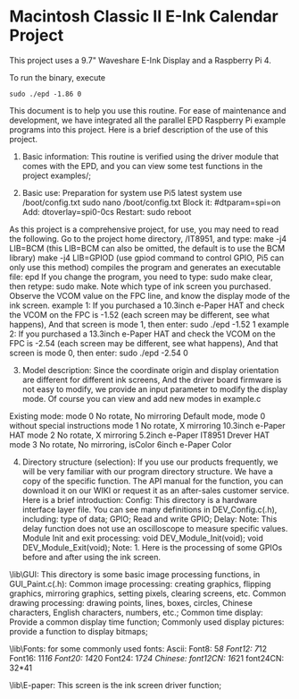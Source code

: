 # Macintosh Classic II E-Ink Calendar Project
This project uses a 9.7" Waveshare E-Ink Display and a Raspberry Pi 4.

To run the binary, execute
```shell
sudo ./epd -1.86 0
```

This document is to help you use this routine.
For ease of maintenance and development, we have integrated all the parallel EPD Raspberry Pi example programs into this project.
Here is a brief description of the use of this project.

1. Basic information:
This routine is verified using the driver module that comes with the EPD, 
and you can view some test functions in the project examples/;


2. Basic use:
Preparation for system use
	Pi5 latest system use
	/boot/config.txt
		sudo nano /boot/config.txt
	Block it:
		#dtparam=spi=on
	Add:
		dtoverlay=spi0-0cs
	Restart:
		sudo reboot


As this project is a comprehensive project, for use, you may need to read the following.
Go to the project home directory, /IT8951, and type:
	make -j4 LIB=BCM (this LIB=BCM can also be omitted, the default is to use the BCM library)
	make -j4 LIB=GPIOD (use gpiod command to control GPIO, Pi5 can only use this method)
compiles the program and generates an executable file: 
	epd
If you change the program, you need to type: 
	sudo make clear, then retype: sudo make.
Note which type of ink screen you purchased. Observe the VCOM value on the FPC line, and know the display mode of the ink screen.
example 1:
    If you purchased a 10.3inch e-Paper HAT and check the VCOM on the FPC is -1.52 (each screen may be different, see what happens),
	And that screen is mode 1, then enter:
        sudo ./epd -1.52 1
example 2:
    If you purchased a 13.3inch e-Paper HAT and check the VCOM on the FPC is -2.54 (each screen may be different, see what happens),
	And that screen is mode 0, then enter:
		sudo ./epd -2.54 0


3. Model description:
Since the coordinate origin and display orientation are different for different ink screens, 
And the driver board firmware is not easy to modify, we provide an input parameter to modify the display mode.
Of course you can view and add new modes in example.c

Existing mode:
	mode 0		No rotate, No mirroring		Default mode, mode 0 without special instructions
	mode 1		No rotate, X mirroring		10.3inch e-Paper HAT
	mode 2		No rotate, X mirroring		5.2inch e-Paper IT8951 Drever HAT
	mode 3		No rotate, No mirroring, isColor	6inch e-Paper Color


4. Directory structure (selection):
If you use our products frequently, we will be very familiar with our program directory structure. We have a copy of the specific function.
The API manual for the function, you can download it on our WIKI or request it as an after-sales customer service. Here is a brief introduction:
Config\: This directory is a hardware interface layer file. You can see many definitions in DEV_Config.c(.h), including:
   type of data;
    GPIO;
    Read and write GPIO;
    Delay: Note: This delay function does not use an oscilloscope to measure specific values.
    Module Init and exit processing:
        void DEV_Module_Init(void);
        void DEV_Module_Exit(void);
        Note: 1. Here is the processing of some GPIOs before and after using the ink screen.
             
\lib\GUI\: This directory is some basic image processing functions, in GUI_Paint.c(.h):
    Common image processing: creating graphics, flipping graphics, mirroring graphics, setting pixels, clearing screens, etc.
    Common drawing processing: drawing points, lines, boxes, circles, Chinese characters, English characters, numbers, etc.;
    Common time display: Provide a common display time function;
    Commonly used display pictures: provide a function to display bitmaps;
    
\lib\Fonts\: for some commonly used fonts:
    Ascii:
        Font8: 5*8
        Font12: 7*12
        Font16: 11*16
        Font20: 14*20
        Font24: 17*24
    Chinese:
        font12CN: 16*21
        font24CN: 32*41
        
\lib\E-paper\: This screen is the ink screen driver function;